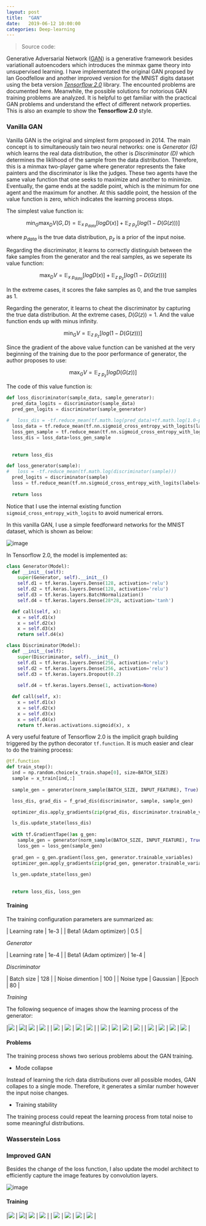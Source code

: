 ```yaml
---
layout: post
title:  "GAN"
date:   2019-06-12 10:00:00
categories: Deep-learning
---
```


> Source code: [<span style="color:green" class="fab fa-github"></span>](https://github.com/BingyuZhou/GAN)


Generative Adversarial Network ([GAN](https://papers.nips.cc/paper/5423-generative-adversarial-nets.pdf)) is a generative framework besides variationall autoencoders which introduces the minmax game theory into unsupervised learning. I have implementated the original GAN propsed by Ian Goodfellow and another improved version for the MNIST digits dataset using the beta version *[Tensorflow 2.0](https://www.tensorflow.org/beta/guide/effective_tf2)* library. The encounted problems are documented here. Meanwhile, the possible solutions for notorious GAN training problems are analyzed. It is helpful to get familiar with the practical GAN problems and understand the effect of different network properties. This is also an example to show the **Tensorflow 2.0** style.

### Vanilla GAN

Vanilla GAN is the original and simplest form proposed in 2014. The main concept is to simultaneously tain two neural networks: one is *Generator (G)* which learns the real data distribution, the other is *Discriminator (D)* which determines the liklihood of the sample from the data distribution. Therefore, this is a minmax two-player game where generator represents the fake painters and the discriminator is like the judges. These two agents have the same value function that one seeks to maximize and another to minimize. Eventually, the game ends at the saddle point, which is the minimum for one agent and the maximum for another. At this saddle point, the hession of the value function is zero, which indicates the learning process stops.

The simplest value function is:

$$
\min_G \max_D V(G, D) = \mathbb{E}_{x ~ p_{data}}[log D(x)] + \mathbb{E}_{z ~ p_z}[log (1-D(G(z)))]
$$

where $p_{data}$ is the true data distribution, $p_z$ is a prior of the input noise. 

Regarding the discriminator, it learns to correctly distinguish between the fake samples from the generator and the real samples, as we seperate its value function:

$$
\max_D V = \mathbb{E}_{x ~ p_{data}}[log D(x)] + \mathbb{E}_{z ~ p_z}[log (1-D(G(z)))]
$$

In the extreme cases, it scores the fake samples as 0, and the true samples as 1.

Regarding the generator, it learns to cheat the discriminator by capturing the true data distribution. At the extreme cases, $D(G(z)) = 1$. And the value function ends up with minus infinity. 

$$
\min_G V = \mathbb{E}_{z ~ p_z}[log (1-D(G(z)))]
$$

Since the gradient of the above value function can be vanished at the very beginning of the training due to the poor performance of generator, the author proposes to use:

$$
\max_G V = \mathbb{E}_{z ~ p_z}[log D(G(z))]
$$

The code of this value function is:
```python
def loss_discriminator(sample_data, sample_generator):
  pred_data_logits = discriminator(sample_data)
  pred_gen_logits = discriminator(sample_generator)
  
#   loss_dis = -tf.reduce_mean(tf.math.log(pred_data)+tf.math.log(1.0-pred_generator))
  loss_data = tf.reduce_mean(tf.nn.sigmoid_cross_entropy_with_logits(labels=tf.ones_like(pred_data_logits), logits=pred_data_logits))
  loss_gen_sample = tf.reduce_mean(tf.nn.sigmoid_cross_entropy_with_logits(labels=tf.zeros_like(pred_gen_logits), logits=pred_gen_logits))
  loss_dis = loss_data+loss_gen_sample
  
  
  return loss_dis

def loss_generator(sample):
#   loss = -tf.reduce_mean(tf.math.log(discriminator(sample)))
  pred_logits = discriminator(sample)
  loss = tf.reduce_mean(tf.nn.sigmoid_cross_entropy_with_logits(labels=tf.ones_like(pred_logits), logits=pred_logits))
  
  return loss
```

Notice that I use the internal existing function ```sigmoid_cross_entropy_with_logits``` to avoid numerical errors.

In this vanilla GAN, I use a simple feedforward networks for the MNIST dataset, which is shown as below:

![image](/assets/GAN.svg)

In Tensorflow 2.0, the model is implemented as:

```python
class Generator(Model):
  def __init__(self):
    super(Generator, self).__init__()
    self.d1 = tf.keras.layers.Dense(128, activation='relu')
    self.d2 = tf.keras.layers.Dense(128, activation='relu')
    self.d3 = tf.keras.layers.BatchNormalization()
    self.d4 = tf.keras.layers.Dense(28*28, activation='tanh')

  def call(self, x):
    x = self.d1(x)
    x = self.d2(x)
    x = self.d3(x)
    return self.d4(x)

class Discriminator(Model):
  def __init__(self):
    super(Discriminator, self).__init__()
    self.d1 = tf.keras.layers.Dense(256, activation='relu')
    self.d2 = tf.keras.layers.Dense(256, activation='relu')
    self.d3 = tf.keras.layers.Dropout(0.2)
    
    self.d4 = tf.keras.layers.Dense(1, activation=None)

  def call(self, x):
    x = self.d1(x)
    x = self.d2(x)
    x = self.d3(x)
    x = self.d4(x)
    return tf.keras.activations.sigmoid(x), x
```

A very useful feature of Tensorflow 2.0 is the implicit graph building triggered by the python decorator ```tf.function```. It is much easier and clear to do the training process:

```python 
@tf.function
def train_step():
  ind = np.random.choice(x_train.shape[0], size=BATCH_SIZE)
  sample = x_train[ind,:]
  
  sample_gen = generator(norm_sample(BATCH_SIZE, INPUT_FEATURE), True)

  loss_dis, grad_dis = f_grad_dis(discriminator, sample, sample_gen)

  optimizer_dis.apply_gradients(zip(grad_dis, discriminator.trainable_variables))

  ls_dis.update_state(loss_dis)
   
  with tf.GradientTape()as g_gen:
    sample_gen = generator(norm_sample(BATCH_SIZE, INPUT_FEATURE), True)
    loss_gen = loss_gen(sample_gen)
  
  grad_gen = g_gen.gradient(loss_gen, generator.trainable_variables)
  optimizer_gen.apply_gradients(zip(grad_gen, generator.trainable_variables))
  
  ls_gen.update_state(loss_gen)
  
  
  return loss_dis, loss_gen
  ```
#### Training 

The training configuration parameters are summarized as:



| Learning rate | 1e-3 |
| Beta1 (Adam optimizer) | 0.5 |

*Generator*




| Learning rate | 1e-4 |
| Beta1 (Adam optimizer) | 1e-4 |

*Discriminator*


| Batch size | 128 |
| Noise dimention | 100 |
| Noise type | Gaussian |
|Epoch | 80 |

*Training*

The following sequence of images show the learning process of the generator:


|![](/assets/gan/vanilla/1.png)  |   ![](/assets/gan/vanilla/2.png)| ![](/assets/gan/vanilla/3.png) | ![](/assets/gan/vanilla/4.png) |
| ![](/assets/gan/vanilla/5.png) | ![](/assets/gan/vanilla/6.png) | ![](/assets/gan/vanilla/7.png) | ![](/assets/gan/vanilla/8.png) |
| ![](/assets/gan/vanilla/9.png) | ![](/assets/gan/vanilla/10.png) | ![](/assets/gan/vanilla/11.png) | ![](/assets/gan/vanilla/12.png) |
| ![](/assets/gan/vanilla/13.png) | ![](/assets/gan/vanilla/14.png) | ![](/assets/gan/vanilla/15.png) | ![](/assets/gan/vanilla/16.png) |


#### Problems

The training process shows two serious problems about the GAN training.

- Mode collapse

Instead of learning the rich data distributions over all possible modes, GAN collapes to a single mode. Therefore, it generates a similar number however the input noise changes.

- Training stability

The training process could repeat the learning process from total noise to some meaningful distributions.

### Wasserstein Loss



### Improved GAN

Besides the change of the loss function, I also update the model architect to efficiently capture the image features by convolution layers.

![image](/assets/gan/wassa/gan.svg)

#### Training

|![](/assets/gan/wassa/1.png)  |   ![](/assets/gan/wassa/2.png)| ![](/assets/gan/wassa/3.png) | ![](/assets/gan/wassa/4.png) |
| ![](/assets/gan/wassa/5.png) | ![](/assets/gan/wassa/6.png) | ![](/assets/gan/wassa/7.png) | ![](/assets/gan/wassa/8.png) |

